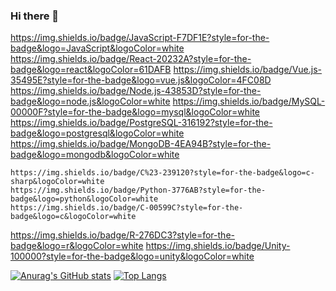 ### Hi there 👋

https://img.shields.io/badge/JavaScript-F7DF1E?style=for-the-badge&logo=JavaScript&logoColor=white
https://img.shields.io/badge/React-20232A?style=for-the-badge&logo=react&logoColor=61DAFB
	https://img.shields.io/badge/Vue.js-35495E?style=for-the-badge&logo=vue.js&logoColor=4FC08D
 https://img.shields.io/badge/Node.js-43853D?style=for-the-badge&logo=node.js&logoColor=white
 	https://img.shields.io/badge/MySQL-00000F?style=for-the-badge&logo=mysql&logoColor=white
  	https://img.shields.io/badge/PostgreSQL-316192?style=for-the-badge&logo=postgresql&logoColor=white
	https://img.shields.io/badge/MongoDB-4EA94B?style=for-the-badge&logo=mongodb&logoColor=white

	https://img.shields.io/badge/C%23-239120?style=for-the-badge&logo=c-sharp&logoColor=white
 	https://img.shields.io/badge/Python-3776AB?style=for-the-badge&logo=python&logoColor=white
	https://img.shields.io/badge/C-00599C?style=for-the-badge&logo=c&logoColor=white
 https://img.shields.io/badge/R-276DC3?style=for-the-badge&logo=r&logoColor=white
 https://img.shields.io/badge/Unity-100000?style=for-the-badge&logo=unity&logoColor=white

 
[![Anurag's GitHub stats](https://github-readme-stats.vercel.app/api?username=JuYoung22)](https://github.com/anuraghazra/github-readme-stats)
[![Top Langs](https://github-readme-stats.vercel.app/api/top-langs/?username=JuYoung22&layout=compact)](https://github.com/anuraghazra/github-readme-stats)
<!--
**JuYeung2/JuYeung2** is a ✨ _special_ ✨ repository because its `README.md` (this file) appears on your GitHub profile.

Here are some ideas to get you started:

- 🔭 I’m currently working on ...
- 🌱 I’m currently learning ...
- 👯 I’m looking to collaborate on ...
- 🤔 I’m looking for help with ...
- 💬 Ask me about ...
- 📫 How to reach me: ...
- 😄 Pronouns: ...
- ⚡ Fun fact: ...
-->
